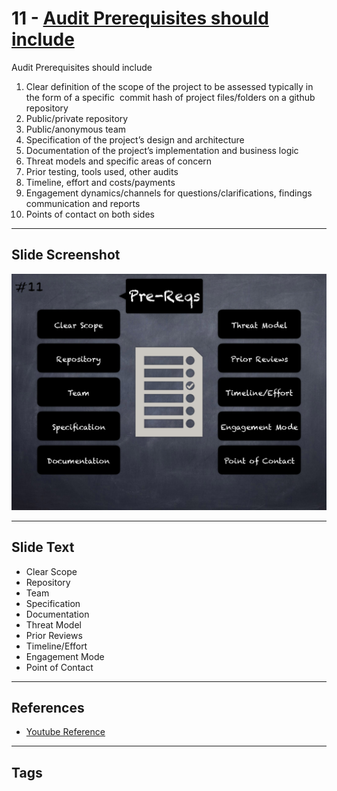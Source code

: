 
# 11 - [Audit Prerequisites should include](./Audit%20Prerequisites%20should%20include.md)

Audit Prerequisites should include


1.  Clear definition of the scope of the project to be assessed typically in the form of a specific  commit hash of project files/folders on a github repository
2.  Public/private repository
3.  Public/anonymous team
4.  Specification of the project’s design and architecture
5.  Documentation of the project’s implementation and business logic
6.  Threat models and specific areas of concern
7.  Prior testing, tools used, other audits
8.  Timeline, effort and costs/payments
9.  Engagement dynamics/channels for questions/clarifications, findings communication and reports
10.  Points of contact on both sides


___
## Slide Screenshot
![011.png](../../images/6.Audit%20Techniques%20and%20Tools%20101/011.png)
___
## Slide Text
- Clear Scope
- Repository
- Team
- Specification
- Documentation
- Threat Model
- Prior Reviews
- Timeline/Effort
- Engagement Mode
- Point of Contact
___
## References
- [Youtube Reference](https://youtu.be/M0C7z3TE5Go?t=713)
___
## Tags
